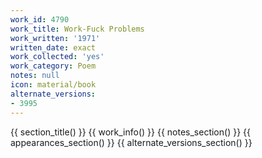```yaml
---
work_id: 4790
work_title: Work-Fuck Problems
work_written: '1971'
written_date: exact
work_collected: 'yes'
work_category: Poem
notes: null
icon: material/book
alternate_versions:
- 3995
---
```


{{ section_title() }}
{{ work_info() }}
{{ notes_section() }}
{{ appearances_section() }}
{{ alternate_versions_section() }}